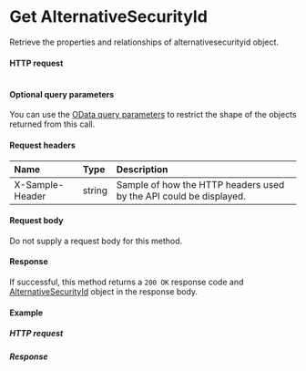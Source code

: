 # Get AlternativeSecurityId

Retrieve the properties and relationships of alternativesecurityid object.
#### HTTP request
```http

```

#### Optional query parameters
You can use the [OData query parameters](odata-optional-query-parameters.md) to restrict the shape of the objects returned from this call.
#### Request headers
| Name       | Type | Description|
|:-----------|:------|:----------|
| X-Sample-Header  | string  | Sample of how the HTTP headers used by the API could be displayed.|

#### Request body
Do not supply a request body for this method.
#### Response
If successful, this method returns a `200 OK` response code and [AlternativeSecurityId](../resources/alternativesecurityid.md) object in the response body.
#### Example
##### HTTP request
##### Response
